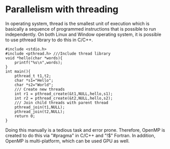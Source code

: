 # Parallelism with threading
In operating system, thread is the smallest unit of execution which is basically a sequence of programmed instructions that is possible to run independently. On both Linux and Window operating system, it is possible to use pthread library to do this in C/C++.  
```c=
#include <stdio.h>
#include <pthread.h> ///Include thread library
void *hello(char *words){
    printf("%s\n",words);
}
int main(){
    pthread_t t1,t2;
    char *s1="Hello";
    char *s2="World";
    /// Create new threads
    int r1 = pthread_create(&t1,NULL,hello,s1); 
    int r2 = pthread_create(&t2,NULL,hello,s2);
    /// Join child threads with parent thread 
    pthread_join(t1,NULL);
    pthread_join(t2,NULL);
    return 0;
}
```
Doing this manually is a tedious task and error prone. Therefore, OpenMP is created to do this via "#pragma" in C/C++ and "!$" Fortran. In addition, OpenMP is multi-platform, which can be used GPU as well.
